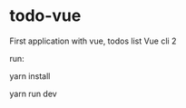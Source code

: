 # todo-vue
First application with vue, todos list
Vue cli 2

 run:

  yarn install
 
  yarn run dev

